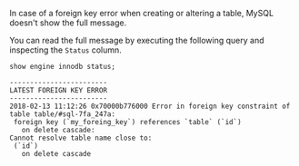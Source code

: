In case of a foreign key error when creating or altering a table, MySQL doesn't show the full message.

You can read the full message by executing the following query and inspecting the `Status` column.

```mysql
show engine innodb status;
```

```
------------------------
LATEST FOREIGN KEY ERROR
------------------------
2018-02-13 11:12:26 0x70000b776000 Error in foreign key constraint of table table/#sql-7fa_247a:
 foreign key (`my_foreing_key`) references `table` (`id`)
   on delete cascade:
Cannot resolve table name close to:
 (`id`)
   on delete cascade
````
